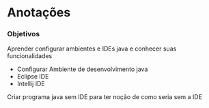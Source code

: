 # Anotações

### Objetivos

Aprender configurar ambientes e IDEs java e conhecer suas funcionalidades

* Configurar Ambiente de desenvolvimento java
* Eclipse IDE
* Intellij IDE

Criar programa java sem IDE para ter noção de como seria sem a IDE

